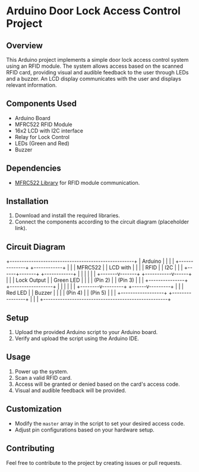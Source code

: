 # Arduino Door Lock Access Control Project

## Overview
This Arduino project implements a simple door lock access control system using an RFID module. The system allows access based on the scanned RFID card, providing visual and audible feedback to the user through LEDs and a buzzer. An LCD display communicates with the user and displays relevant information.

## Components Used
- Arduino Board
- MFRC522 RFID Module
- 16x2 LCD with I2C interface
- Relay for Lock Control
- LEDs (Green and Red)
- Buzzer

## Dependencies
- [MFRC522 Library](https://github.com/miguelbalboa/rfid) for RFID module communication.

## Installation
1. Download and install the required libraries.
2. Connect the components according to the circuit diagram (placeholder link).

## Circuit Diagram
 +----------------------------------------------------+
 |                  Arduino                           |
 |                                                    |
 |  +--------------+            +------------+        |
 |  |   MFRC522    |            | LCD with   |        |
 |  |   RFID       |            | I2C        |        |
 |  +------+-------+            +------------+        |
 |         |                            |             |
 | +-------v-------+        +-----------v------+      |
 | |  Lock Output  |        |  Green LED       |      |
 | |   (Pin 2)      |        |   (Pin 3)       |      |
 | +---------------+        +------------------+      |
 |          |                          |              |
 | +--------v---------+        +------v---------+     |
 | | Red LED           |        | Buzzer        |     |
 | |   (Pin 4)         |        |   (Pin 5)     |     |
 | +------------------+        +----------------+     |
 |                                                    |
 +----------------------------------------------------+


## Setup
1. Upload the provided Arduino script to your Arduino board.
2. Verify and upload the script using the Arduino IDE.

## Usage
1. Power up the system.
2. Scan a valid RFID card.
3. Access will be granted or denied based on the card's access code.
4. Visual and audible feedback will be provided.

## Customization
- Modify the `master` array in the script to set your desired access code.
- Adjust pin configurations based on your hardware setup.

## Contributing
Feel free to contribute to the project by creating issues or pull requests.
